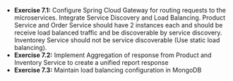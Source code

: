 * **Exercise 7.1:** Configure Spring Cloud Gateway for routing requests to the microservices. Integrate Service Discovery and Load Balancing. 
Product Service and Order Service should have 2 instances each and should be receive load balanced traffic and be discoverable by service discovery. Inventorey Service should not be service discoverable (Use static load balancing).
* **Exercise 7.2:** Implement Aggregation of response from Product and Inventory Service to create a unified report response 
* **Exercise 7.3:** Maintain load balancing configuration in MongoDB